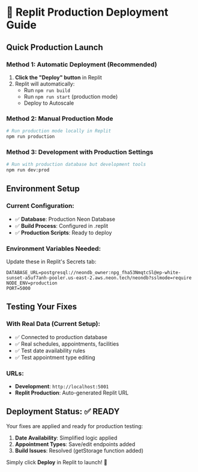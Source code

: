# 🚀 Replit Production Deployment Guide

## Quick Production Launch

### Method 1: Automatic Deployment (Recommended)
1. **Click the "Deploy" button** in Replit
2. Replit will automatically:
   - Run `npm run build` 
   - Run `npm run start` (production mode)
   - Deploy to Autoscale

### Method 2: Manual Production Mode
```bash
# Run production mode locally in Replit
npm run production
```

### Method 3: Development with Production Settings
```bash
# Run with production database but development tools
npm run dev:prod
```

## Environment Setup

### Current Configuration:
- ✅ **Database**: Production Neon Database
- ✅ **Build Process**: Configured in .replit
- ✅ **Production Scripts**: Ready to deploy

### Environment Variables Needed:
Update these in Replit's Secrets tab:
```
DATABASE_URL=postgresql://neondb_owner:npg_fha53NmqtcSl@ep-white-sunset-a5uf7anh-pooler.us-east-2.aws.neon.tech/neondb?sslmode=require
NODE_ENV=production
PORT=5000
```

## Testing Your Fixes

### With Real Data (Current Setup):
- ✅ Connected to production database
- ✅ Real schedules, appointments, facilities
- ✅ Test date availability rules
- ✅ Test appointment type editing

### URLs:
- **Development**: `http://localhost:5001`
- **Replit Production**: Auto-generated Replit URL

## Deployment Status: ✅ READY

Your fixes are applied and ready for production testing:
1. **Date Availability**: Simplified logic applied
2. **Appointment Types**: Save/edit endpoints added
3. **Build Issues**: Resolved (getStorage function added)

Simply click **Deploy** in Replit to launch! 🎉 